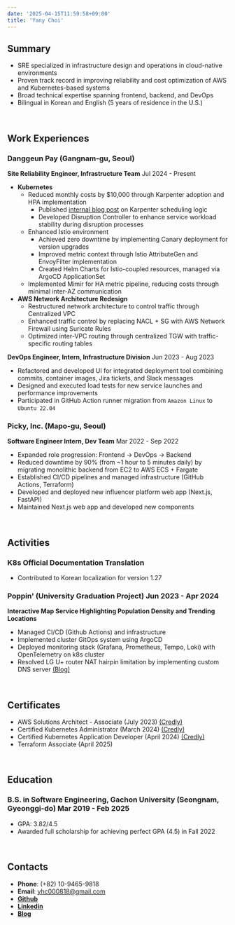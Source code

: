 ```yaml
---
date: '2025-04-15T11:59:58+09:00'
title: 'Yany Choi'
---
```


## **Summary**
- SRE specialized in infrastructure design and operations in cloud-native environments
- Proven track record in improving reliability and cost optimization of AWS and Kubernetes-based systems
- Broad technical expertise spanning frontend, backend, and DevOps
- Bilingual in Korean and English (5 years of residence in the U.S.)

<br />

## **Work Experiences**

### **Danggeun Pay** (Gangnam-gu, Seoul)
**Site Reliability Engineer, Infrastructure Team** Jul 2024 - Present
- **Kubernetes**
  - Reduced monthly costs by $10,000 through Karpenter adoption and HPA implementation
    - Published [internal blog post](https://medium.com/daangn/karpenter-%ED%8A%B8%EB%9F%AC%EB%B8%94%EC%8A%88%ED%8C%85-%EB%B9%84%EC%9A%A9%EA%B3%BC-%EC%95%88%EC%A0%95%EC%84%B1-%EB%91%90%EB%A7%88%EB%A6%AC-%ED%86%A0%EB%81%BC-%EC%9E%A1%EA%B8%B0-ce8bd45ec8f2) on Karpenter scheduling logic
    - Developed Disruption Controller to enhance service workload stability during disruption processes
  - Enhanced Istio environment
    - Achieved zero downtime by implementing Canary deployment for version upgrades
    - Improved metric context through Istio AttributeGen and EnvoyFilter implementation
    - Created Helm Charts for Istio-coupled resources, managed via ArgoCD ApplicationSet
  - Implemented Mimir for HA metric pipeline, reducing costs through minimal inter-AZ communication
- **AWS Network Architecture Redesign**
  - Restructured network architecture to control traffic through Centralized VPC
  - Enhanced traffic control by replacing NACL + SG with AWS Network Firewall using Suricate Rules
  - Optimized inter-VPC routing through centralized TGW with traffic-specific routing tables

**DevOps Engineer, Intern, Infrastructure Division** Jun 2023 - Aug 2023
- Refactored and developed UI for integrated deployment tool combining commits, container images, Jira tickets, and Slack messages
- Designed and executed load tests for new service launches and performance improvements
- Participated in GitHub Action runner migration from `Amazon Linux` to `Ubuntu 22.04`

### **Picky, Inc.** (Mapo-gu, Seoul)
**Software Engineer Intern, Dev Team** Mar 2022 - Sep 2022
- Expanded role progression: Frontend → DevOps → Backend
- Reduced downtime by 90% (from ~1 hour to 5 minutes daily) by migrating monolithic backend from EC2 to AWS ECS + Fargate
- Established CI/CD pipelines and managed infrastructure (GitHub Actions, Terraform)
- Developed and deployed new influencer platform web app (Next.js, FastAPI)
- Maintained Next.js web app and developed new components

<br />

## **Activities**

### **K8s Official Documentation Translation**
- Contributed to Korean localization for version 1.27

### **Poppin'** (University Graduation Project) Jun 2023 - Apr 2024
**Interactive Map Service Highlighting Population Density and Trending Locations**
- Managed CI/CD (Github Actions) and infrastructure
- Implemented cluster GitOps system using ArgoCD
- Deployed monitoring stack (Grafana, Prometheus, Tempo, Loki) with OpenTelemetry on k8s cluster
- Resolved LG U+ router NAT hairpin limitation by implementing custom DNS server [(Blog)](https://velog.io/@yhc0818/%EA%B0%80%EB%82%B4%EC%88%98%EA%B3%B5%EC%97%85-%ED%81%B4%EB%9F%AC%EC%8A%A4%ED%84%B0-%ED%97%A4%EC%96%B4%ED%95%80-NAT-%EC%9D%B4%EC%8A%88-%ED%95%B4%EA%B2%B0)

<br />

## **Certificates**
- AWS Solutions Architect - Associate (July 2023)   [(Credly)](https://www.credly.com/badges/c5bfe72a-461b-47e6-a0e1-3934968f717d)
- Certified Kubernetes Administrator (March 2024)   [(Credly)](https://www.credly.com/badges/fe5a9899-00d8-438f-a8d2-7b79fa3fe986)
- Certified Kubernetes Application Developer (April 2024)   [(Credly)](https://www.credly.com/badges/a417e062-cc35-44e6-a8aa-64081d56728e)
- Terraform Associate (April 2025)

<br />

## **Education**
### **B.S. in Software Engineering, Gachon University** (Seongnam, Gyeonggi-do) Mar 2019 - Feb 2025
- GPA: 3.82/4.5
- Awarded full scholarship for achieving perfect GPA (4.5) in Fall 2022

<br />

## **Contacts**
- **Phone**: (+82) 10-9465-9818
- **Email**: yhc000818@gmail.com
- [**Github**](https://github.com/YanyChoi)
- [**Linkedin**](https://linkedin.com/in/yany-choi)
- [**Blog**](https://velog.io/@yhc0818)
